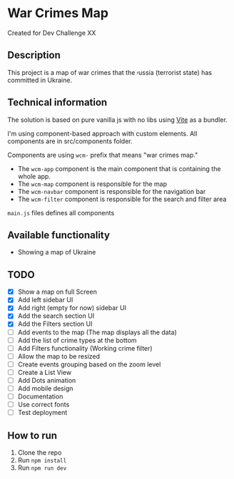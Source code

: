 # War Crimes Map
Created for Dev Challenge XX

## Description
This project is a map of war crimes that the <sub><sup>r</sup></sub>ussia (terrorist state) has committed in Ukraine.

## Technical information
The solution is based on pure vanilla js with no libs using [Vite](https://vitejs.dev/) as a bundler.

I'm using component-based approach with custom elements. All components are in src/components folder.

Components are using `wcm-` prefix that means "war crimes map."

- The `wcm-app` component is the main component that is containing the whole app.
- The `wcm-map` component is responsible for the map
- The `wcm-navbar` component is responsible for the navigation bar
- The `wcm-filter` component is responsible for the search and filter area

`main.js` files defines all components

## Available functionality
- Showing a map of Ukraine

## TODO
- [x] Show a map on full Screen
- [x] Add left sidebar UI
- [x] Add right (empty for now) sidebar UI
- [x] Add the search section UI
- [x] Add the Filters section UI
- [ ] Add events to the map (The map displays all the data)
- [ ] Add the list of crime types at the bottom
- [ ] Add Filters functionality (Working crime filter)
- [ ] Allow the map to be resized
- [ ] Create events grouping based on the zoom level
- [ ] Create a List View
- [ ] Add Dots animation
- [ ] Add mobile design
- [ ] Documentation
- [ ] Use correct fonts
- [ ] Test deployment

## How to run
1. Clone the repo
2. Run `npm install`
3. Run `npm run dev`
